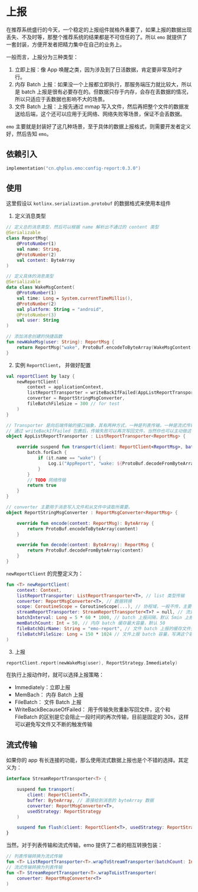 # 上报

在推荐系统盛行的今天，一个稳定的上报组件就格外重要了，如果上报的数据出现丢失、不及时等，那整个推荐系统的结果都是不可信任的了。所以 `emo` 就提供了一套封装，方便开发者把精力集中在自己的业务上。

一般而言，上报分为三种类型：

1. 立即上报：像 App 唤醒之类，因为涉及到了日活数据，肯定要非常及时才行。
2. 内存 Batch 上报：如果没一个上报都立即执行，那服务端压力就比较大，所以是 batch 上报是很有必要存在的。但数据只存于内存，会存在丢数据的情况，所以只适应于丢数据也影响不大的场景。
3. 文件 Batch 上报：上报先通过 mmap 写入文件，然后再把整个文件的数据发送给后端，这个还可以应用于无网络、网络失败等场景，保证不会丢数据。

`emo` 主要就是封装好了这几种场景，至于具体的数据上报格式，则需要开发者定义好，然后告知 `emo`。

## 依赖引入

```kts
implementation("cn.qhplus.emo:config-report:0.3.0")
```

## 使用

这里假设以 `kotlinx.serialization.protobuf` 的数据格式来使用本组件

1. 定义消息类型

```kotlin
// 定义总的消息类型，然后可以根据 name 解析出不通过的 content 类型
@Serializable
class ReportMsg(
    @ProtoNumber(1)
    val name: String,
    @ProtoNumber(2)
    val content: ByteArray
)

// 定义具体的消息类型
@Serializable
data class WakeMsgContent(
    @ProtoNumber(1)
    val time: Long = System.currentTimeMillis(),
    @ProtoNumber(2)
    val platform: String = "android",
    @ProtoNumber(3)
    val user: String
)

// 添加消息创建的快捷函数
fun newWakeMsg(user: String): ReportMsg {
    return ReportMsg("wake", ProtoBuf.encodeToByteArray(WakeMsgContent(user = user)))
}
```

2. 实例 `ReportClient`， 并做好配置

```kotlin
val reportClient by lazy {
    newReportClient(
        context = applicationContext,
        listReportTransporter = writeBackIfFailed(AppListReportTransporter),
        converter = ReportStringMsgConverter,
        fileBatchFileSize = 300 // for test
    )
}

// Transporter 是向后端传输的接口抽象，其有两种方式，一种是列表传输，一种是流式传输，这里先采用列表的方式传输
// 通过 writeBackIfFailed 包裹后，传输失败可以再次写回文件，当然你也可以主动做这一步
object AppListReportTransporter : ListReportTransporter<ReportMsg> {

    override suspend fun transport(client: ReportClient<ReportMsg>, batch: List<ReportMsg>, usedStrategy: ReportStrategy): Boolean {
        batch.forEach {
            if (it.name == "wake") {
                Log.i("AppReport", "wake: ${ProtoBuf.decodeFromByteArray<WakeMsgContent>(it.content)}")
            }
        }
        // TODO 网络传输
        return true
    }
}

// converter 主要用于消息写入文件和从文件中读取所需要。
object ReportStringMsgConverter : ReportMsgConverter<ReportMsg> {

    override fun encode(content: ReportMsg): ByteArray {
        return ProtoBuf.encodeToByteArray(content)
    }

    override fun decode(content: ByteArray): ReportMsg {
        return ProtoBuf.decodeFromByteArray(content)
    }
}

```

`newReportClient` 的完整定义为：

```kotlin
fun <T> newReportClient(
    context: Context,
    listReportTransporter: ListReportTransporter<T>, // list 类型传输
    converter: ReportMsgConverter<T>, // 数据转换
    scope: CoroutineScope = CoroutineScope(...), // 协程域，一般不传，主要是测试使用
    streamReportTransporter: StreamReportTransporter<T>? = null, // 流式传输
    batchInterval: Long = 5 * 60 * 1000, // batch 上报间隔，默认 5min 上报一次
    memBatchCount: Int = 50, // 内存 batch 缓存最大容量，默认 50
    fileBatchDirName: String = "emo-report", // 文件 batch 上报的缓存文件夹
    fileBatchFileSize: Long = 150 * 1024 // 文件上报 batch 容量，写满这个容量就会触发上报
)
```

3. 上报

```kotlin
reportClient.report(newWakeMsg(user), ReportStrategy.Immediately)
```

在执行上报动作时，就可以选择上报策略：

* Immediately：立即上报
* MemBach： 内存 Batch 上报
* FileBatch： 文件 Batch 上报
* WriteBackBecauseOfFailed： 用于传输失败重新写回文件，这个和 FileBatch 的区别是它会阻止一段时间的再次传输，目前是固定的 30s，这样可以避免写文件又不断的触发传输

## 流式传输

如果你的 app 有长连接的功能，那么使用流式数据上报也是个不错的选择。其定义为：

```kotlin
interface StreamReportTransporter<T> {

    suspend fun transport(
        client: ReportClient<T>,
        buffer: ByteArray, // 直接给到消息的 byteArray 数据
        converter: ReportMsgConverter<T>,
        usedStrategy: ReportStrategy
    )

    suspend fun flush(client: ReportClient<T>, usedStrategy: ReportStrategy)
}
```

当然，对于列表传输和流式传输，emo 提供了二者的相互转换包装：

```kotlin
// 列表传输转换为流式传输
fun <T> ListReportTransporter<T>.wrapToStreamTransporter(batchCount: Int)
// 流式传输转换为列表传输
fun <T> StreamReportTransporter<T>.wrapToListTransporter(
    converter: ReportMsgConverter<T>
)

```
